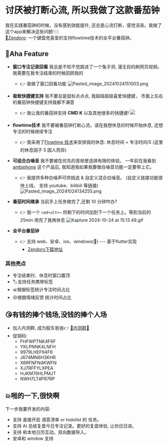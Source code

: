 # 讨厌被打断心流, 所以我做了这款番茄钟
我在实践番茄钟的时候，没有感到效能提升, 还总是心流打断，感觉沮丧。我做了这个app来解决这些问题👇🏼  
[Zendoro](https://apps.apple.com/cn/app/zendoro-%E7%A6%85%E9%92%9F/id6504215286): 一个键盘党喜爱的支持flowtime技术的全平台番茄钟。
## 🥰Aha Feature
- **窗口专注记录回看** 我总是不知不觉跳进了一个兔子洞, 漫无目的刷网页视频。我需要在我专注结束的时候回顾我的
	- 👉 我做了窗口回看功能
		![Pasted_image_20241024151003.png](https://s2.loli.net/2024/10/24/uQSevsgl76WqKNM.png)

	  

- **极致快捷键支持**  我不要总是鼠标点点点, 我超级超级喜爱快捷键， 市面上左右的番茄钟快捷键支持我都不满意
	- 👉 我让我的番茄钟支持 **CMD K** 以及其他很多的快捷键!
		![](https://s2.loli.net/2024/10/24/UaDrhkmEQVNeslH.gif)


- **flowtime技术**  我不要被番茄钟打断心流，请在我想休息的时候开始休息, 还想专注的时候继续专注
	- 👉 我采用了[Flowtime 技术](https://zapier.com/blog/flowtime-technique/)来安排我的休息: 休息时间 = 专注时间/5  (这里的休息因子 5 因人而异) 

- **可组合白噪音**  我不要被在优先的音频里选择有限的体验。 一年前在我看到 [ambiphone](https://ambiph.one/) 这个产品后,  我知道我如果我要做白噪音功能一定要带上它。
	- 👉 我提供多种白噪声可供挑选 & 自定义混合白噪音。 (自定义链接功能很快上线， 支持 youtube、bilibili 等链接)
	  ![Pasted_image_20241024134255.png](https://s2.loli.net/2024/10/24/26krxAQS7yUHpuc.png)

- **番茄时间继承** 当前手上任务做完了,还剩 10 分钟咋办?  
	- 👉 我一个 `cmd+alt+→` 将剩下的时间加到下一个任务上。等到当前的 25min 用完了我再休息
		![Kapture 2024-10-24 at 15.13.48.gif](https://s2.loli.net/2024/10/24/MrTAPf5lvqsQatm.gif)


- **全平台番茄钟**
	- 👉 支持 web、安卓、ios、windows(🚧) --- 基于flutter实现
		- [Zendoro下载地址](https://t2bj3wxiaa.feishu.cn/wiki/EP6IwrQbUiXlmhk8JqCcBIrgnVd?from=from_copylink)
### 其他亮点
- 专注结束时、休息时窗口置顶
- 🏷️支持任务携带标签
- 📊根据标签统计专注时间占比
- 😢根据情绪反馈 统计时间占比

## 😘有钱的捧个钱场,没钱的捧个人场
 - 加入内测群, 成为股东爸爸👉 [🚧内测群🚧](https://qm.qq.com/q/XOzXFUdjmE)
 - 促销码:
	 - FHFWPTNK4F6F
	- YKLPNNK4LNFH
	- 9979LHEF94F6
	- J674MN6H3KHR
	- X6RFNFN4KWFN
	- XJ7RFFYLXPEA
	- HJKM76HLPMJT
	- NWH7LT4PR7RP



##  💥啪的一下,很快啊
下一步我要开发的内容:
- 支持 直接开启 滴答清单 or  todolist  的 任务。
- 支持 AI 总结复盘今日专注记录。更好的复盘体验, 让你日日进。
- 支持 和本地日历互动。双向数据导入。
- 安卓和 window 支持


